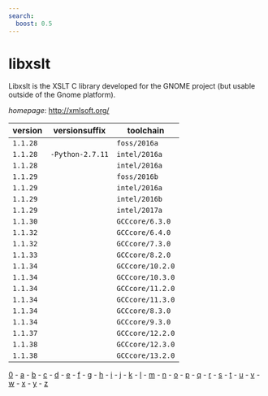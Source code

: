 ```yaml
---
search:
  boost: 0.5
---
```

# libxslt

Libxslt is the XSLT C library developed for the GNOME project  (but usable outside of the Gnome platform).

*homepage*: <http://xmlsoft.org/>

version | versionsuffix | toolchain
--------|---------------|----------
``1.1.28`` |  | ``foss/2016a``
``1.1.28`` | ``-Python-2.7.11`` | ``intel/2016a``
``1.1.28`` |  | ``intel/2016a``
``1.1.29`` |  | ``foss/2016b``
``1.1.29`` |  | ``intel/2016a``
``1.1.29`` |  | ``intel/2016b``
``1.1.29`` |  | ``intel/2017a``
``1.1.30`` |  | ``GCCcore/6.3.0``
``1.1.32`` |  | ``GCCcore/6.4.0``
``1.1.32`` |  | ``GCCcore/7.3.0``
``1.1.33`` |  | ``GCCcore/8.2.0``
``1.1.34`` |  | ``GCCcore/10.2.0``
``1.1.34`` |  | ``GCCcore/10.3.0``
``1.1.34`` |  | ``GCCcore/11.2.0``
``1.1.34`` |  | ``GCCcore/11.3.0``
``1.1.34`` |  | ``GCCcore/8.3.0``
``1.1.34`` |  | ``GCCcore/9.3.0``
``1.1.37`` |  | ``GCCcore/12.2.0``
``1.1.38`` |  | ``GCCcore/12.3.0``
``1.1.38`` |  | ``GCCcore/13.2.0``

[0](../0/index.md) - [a](../a/index.md) - [b](../b/index.md) - [c](../c/index.md) - [d](../d/index.md) - [e](../e/index.md) - [f](../f/index.md) - [g](../g/index.md) - [h](../h/index.md) - [i](../i/index.md) - [j](../j/index.md) - [k](../k/index.md) - [l](../l/index.md) - [m](../m/index.md) - [n](../n/index.md) - [o](../o/index.md) - [p](../p/index.md) - [q](../q/index.md) - [r](../r/index.md) - [s](../s/index.md) - [t](../t/index.md) - [u](../u/index.md) - [v](../v/index.md) - [w](../w/index.md) - [x](../x/index.md) - [y](../y/index.md) - [z](../z/index.md)

